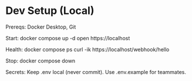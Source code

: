 # Dev Setup (Local)
Prereqs: Docker Desktop, Git

Start:
  docker compose up -d
  open https://localhost

Health:
  docker compose ps
  curl -ik https://localhost/webhook/hello

Stop:
  docker compose down

Secrets:
  Keep .env local (never commit). Use .env.example for teammates.
